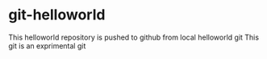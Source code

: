 # git-helloworld
This helloworld repository is pushed to github from local helloworld git
This git is an exprimental git

